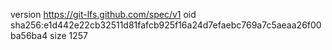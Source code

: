 version https://git-lfs.github.com/spec/v1
oid sha256:e1d442e22cb32511d81fafcb925f16a24d7efaebc769a7c5aeaa26f00ba56ba4
size 1257
